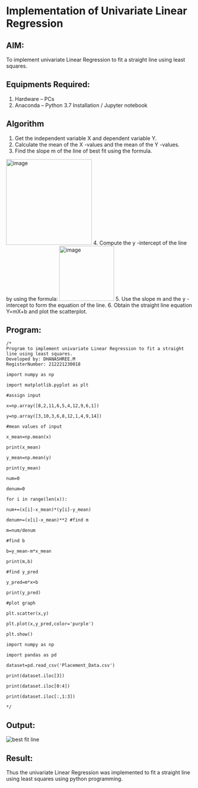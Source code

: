 # Implementation of Univariate Linear Regression
## AIM:
To implement univariate Linear Regression to fit a straight line using least squares.

## Equipments Required:
1. Hardware – PCs
2. Anaconda – Python 3.7 Installation / Jupyter notebook

## Algorithm
1. Get the independent variable X and dependent variable Y.
2. Calculate the mean of the X -values and the mean of the Y -values.
3. Find the slope m of the line of best fit using the formula. 
<img width="231" alt="image" src="https://user-images.githubusercontent.com/93026020/192078527-b3b5ee3e-992f-46c4-865b-3b7ce4ac54ad.png">
4. Compute the y -intercept of the line by using the formula:
<img width="148" alt="image" src="https://user-images.githubusercontent.com/93026020/192078545-79d70b90-7e9d-4b85-9f8b-9d7548a4c5a4.png">
5. Use the slope m and the y -intercept to form the equation of the line.
6. Obtain the straight line equation Y=mX+b and plot the scatterplot.

## Program:
```
/*
Program to implement univariate Linear Regression to fit a straight line using least squares.
Developed by: DHANASHREE.M
RegisterNumber: 212221230018

import numpy as np

import matplotlib.pyplot as plt

#assign input

x=np.array([8,2,11,6,5,4,12,9,6,1])

y=np.array([3,10,3,6,8,12,1,4,9,14])

#mean values of input

x_mean=np.mean(x)

print(x_mean)

y_mean=np.mean(y)

print(y_mean)

num=0

denum=0

for i in range(len(x)):

num+=(x[i]-x_mean)*(y[i]-y_mean)

denum+=(x[i]-x_mean)**2 #find m

m=num/denum

#find b

b=y_mean-m*x_mean

print(m,b)

#find y_pred

y_pred=m*x+b

print(y_pred)

#plot graph

plt.scatter(x,y)

plt.plot(x,y_pred,color='purple')

plt.show()

import numpy as np

import pandas as pd

dataset=pd.read_csv('Placement_Data.csv')

print(dataset.iloc[3])

print(dataset.iloc[0:4])

print(dataset.iloc[:,1:3])

*/
```

## Output:
![best fit line](sam.png)


## Result:
Thus the univariate Linear Regression was implemented to fit a straight line using least squares using python programming.
